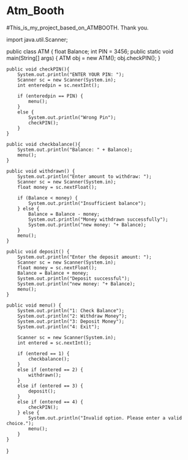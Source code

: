 # Atm_Booth

#This_is_my_project_based_on_ATMBOOTH. Thank you.

import java.util.Scanner;

public class ATM {
    float Balance;
    int PIN = 3456;
    public static void main(String[] args) {
      ATM obj = new ATM();
      obj.checkPIN();
    }

    public void checkPIN(){
        System.out.println("ENTER YOUR PIN: ");
        Scanner sc = new Scanner(System.in);
        int enteredpin = sc.nextInt();
        
        if (enteredpin == PIN) {
            menu();
        } 
        else {
            System.out.println("Wrong Pin");
            checkPIN();
        }
    }

    public void checkbalance(){
        System.out.println("Balance: " + Balance);
        menu();
    }

    public void withdrawn() {
        System.out.println("Enter amount to withdraw: ");
        Scanner sc = new Scanner(System.in);
        float money = sc.nextFloat();

        if (Balance < money) {
            System.out.println("Insufficient balance");
        } else {
            Balance = Balance - money;
            System.out.println("Money withdrawn successfully");
            System.out.println("new money: "+ Balance);
        }
        menu();
    }

    public void deposit() {
        System.out.println("Enter the deposit amount: ");
        Scanner sc = new Scanner(System.in);
        float money = sc.nextFloat();
        Balance = Balance + money;
        System.out.println("Deposit successful");
        System.out.println("new money: "+ Balance);
        menu();
    }

    public void menu() {
        System.out.println("1: Check Balance");
        System.out.println("2: Withdraw Money");
        System.out.println("3: Deposit Money");
        System.out.println("4: Exit");

        Scanner sc = new Scanner(System.in);
        int entered = sc.nextInt();
        
        if (entered == 1) {
            checkbalance();
        } 
        else if (entered == 2) {
            withdrawn();
        } 
        else if (entered == 3) {
            deposit();
        } 
        else if (entered == 4) {
            checkPIN(); 
        } else {
            System.out.println("Invalid option. Please enter a valid choice.");
            menu(); 
        }
    }
}
